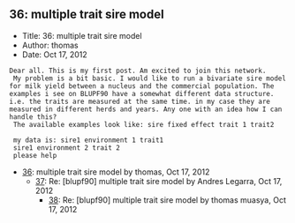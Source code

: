 ## 36: multiple trait sire model

- Title: 36: multiple trait sire model
- Author: thomas
- Date: Oct 17, 2012

```
Dear all. This is my first post. Am excited to join this network. 
 My problem is a bit basic. I would like to run a bivariate sire model for milk yield between a nucleus and the commercial population. The examples i see on BLUPF90 have a somewhat different data structure. i.e. the traits are measured at the same time. in my case they are measured in different herds and years. Any one with an idea how I can handle this?
 The available examples look like: sire fixed effect trait 1 trait2

 my data is: sire1 environment 1 trait1 
 sire1 environment 2 trait 2 
 please help
```

- [36](0036.md): multiple trait sire model by thomas, Oct 17, 2012
    - [37](0037.md): Re: [blupf90] multiple trait sire model by Andres Legarra, Oct 17, 2012
        - [38](0038.md): Re: [blupf90] multiple trait sire model by thomas muasya, Oct 17, 2012
